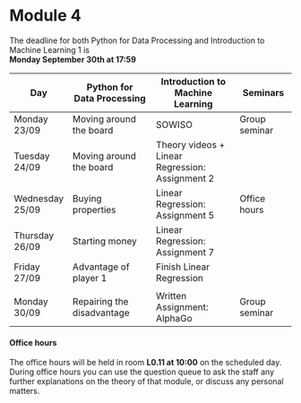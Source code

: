 
# Module 4

The deadline for both Python for Data Processing and Introduction to Machine Learning 1 is<br>**Monday September 30th at 17:59**

| Day                | Python for<br>Data Processing        | Introduction to<br>Machine Learning   | Seminars                                    |
|--------------------|--------------------------------------|---------------------------------------|---------------------------------------------|
| Monday<br>23/09    | Moving around the board              | SOWISO                                | Group seminar                               |
| Tuesday<br>24/09   | Moving around the board              | Theory videos +<br>Linear Regression:<br>Assignment 2 |                             |
| Wednesday<br>25/09 | Buying properties                    | Linear Regression:<br>Assignment 5    | Office hours                                |
| Thursday<br>26/09  | Starting money                       | Linear Regression:<br>Assignment 7    |                                             |
| Friday<br>27/09    | Advantage of player 1                | Finish Linear Regression              |                                             |
|                    |                                      |                                       |                                             |
| Monday<br>30/09    | Repairing the disadvantage           | Written Assignment: AlphaGo           | Group seminar                               |



#### Office hours

The office hours will be held in room **L0.11 at 10:00** on the scheduled day. During office hours you can use the question queue to ask the staff any further explanations on the theory of that module, or discuss any personal matters.

